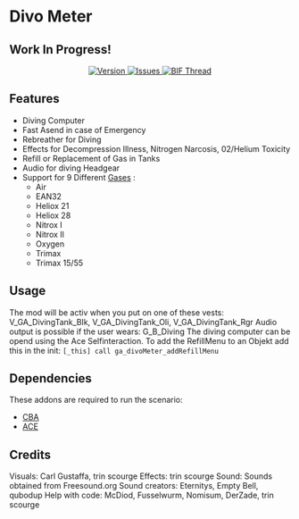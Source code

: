 # Divo Meter
## Work In Progress!
<p align="center">
    <a href="https:- github.com/gruppe-adler/ga_divoMeter/releases/latest">
        <img src="https:- img.shields.io/badge/Version-0.1-blue.svg?style=flat-square" alt="Version">
    </a>
    <a href="https:- github.com/gruppe-adler/ga_divoMeter/issues">
        <img src="https:- img.shields.io/github/issues-raw/gruppe-adler/ga_divoMeter.svg?style=flat-square&label=Issues" alt="Issues">
    </a>
    <a href="https:- github.com/gruppe-adler/ga_divoMeter/wiki">
        <img src="https:- img.shields.io/badge/GitHub-Wiki-d26911.svg?style=flat-square" alt="BIF Thread">
    </a>
</p>

## Features
- Diving Computer
- Fast Asend in case of Emergency
- Rebreather for Diving
- Effects for Decompression Illness, Nitrogen Narcosis, 02/Helium Toxicity
- Refill or Replacement of Gas in Tanks
- Audio for diving Headgear
- Support for 9 Different [Gases](https://en.wikipedia.org/wiki/Breathing_gas#Common_diving_breathing_gases) :
	- Air
	- EAN32
	- Heliox 21
	- Heliox 28
	- Nitrox I
	- Nitrox II
	- Oxygen
	- Trimax
	- Trimax 15/55
	
## Usage	
The mod will be activ when you put on one of these vests: V_GA_DivingTank_Blk, V_GA_DivingTank_Oli, V_GA_DivingTank_Rgr
Audio output is possible if the user wears: G_B_Diving
The diving computer can be opend using the Ace Selfinteraction.
To add the RefillMenu to an Objekt add this in the init: `[_this] call ga_divoMeter_addRefillMenu`

## Dependencies
These addons are required to run the scenario:

   - [CBA](https://github.com/CBATeam/CBA_A3/releases)
   - [ACE](https://github.com/acemod/ACE3/releases)
	
## Credits
Visuals: 			Carl Gustaffa, trin scourge
Effects:			trin scourge
Sound: 				Sounds obtained from Freesound.org
Sound creators: 	Eternitys, Empty Bell, qubodup
Help with code: 	McDiod, Fusselwurm, Nomisum, DerZade, trin scourge
